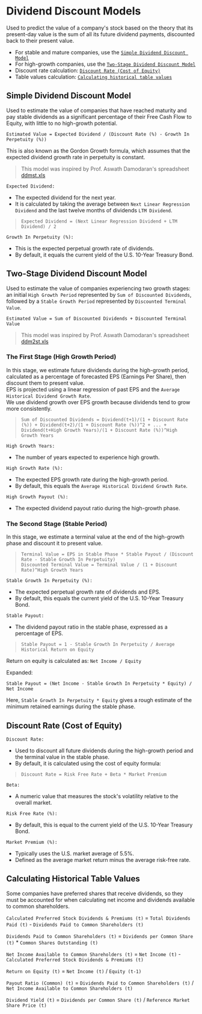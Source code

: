 # Dividend Discount Models
Used to predict the value of a company's stock based on the theory that its present-day value is the sum of all its future dividend payments, discounted back to their present value.

* For stable and mature companies, use the [`Simple Dividend Discount Model`](#simple-dividend-discount-model)
* For high-growth companies, use the [`Two-Stage Dividend Discount Model`](#two-stage-dividend-discount-model)
* Discount rate calculation: [`Discount Rate (Cost of Equity)`](#discount-rate-cost-of-equity)
* Table values calculation: [`Calculating historical table values`](#calculating-historical-table-values)

## Simple Dividend Discount Model

Used to estimate the value of companies that have reached maturity and pay stable dividends as a significant percentage of their Free Cash Flow to Equity, with little to no high-growth potential.

``Estimated Value = Expected Dividend / (Discount Rate (%) - Growth In Perpetuity (%))``

This is also known as the Gordon Growth formula, which assumes that the expected dividend growth rate in perpetuity is constant.

> This model was inspired by Prof. Aswath Damodaran's spreadsheet [ddmst.xls](https://pages.stern.nyu.edu/~adamodar/pc/ddmst.xls)

``Expected Dividend:``  
- The expected dividend for the next year.  
- It is calculated by taking the average between `Next Linear Regression Dividend` and the last twelve months of dividends `LTM Dividend`.

> ``Expected Dividend = (Next Linear Regression Dividend + LTM Dividend) / 2``

``Growth In Perpetuity (%):``  
- This is the expected perpetual growth rate of dividends.  
- By default, it equals the current yield of the U.S. 10-Year Treasury Bond.

## Two-Stage Dividend Discount Model

Used to estimate the value of companies experiencing two growth stages: an initial `High Growth Period` represented by ``Sum of Discounted Dividends``, followed by a `Stable Growth Period` represented by ``Discounted Terminal Value``.

``Estimated Value = Sum of Discounted Dividends + Discounted Terminal Value``

> This model was inspired by Prof. Aswath Damodaran's spreadsheet [ddm2st.xls](https://pages.stern.nyu.edu/~adamodar/pc/ddm2st.xls)

### The First Stage (High Growth Period)
In this stage, we estimate future dividends during the high-growth period, calculated as a percentage of forecasted EPS (Earnings Per Share), then discount them to present value.  
EPS is projected using a linear regression of past EPS and the ``Average Historical Dividend Growth Rate``.  
We use dividend growth over EPS growth because dividends tend to grow more consistently.

> ``Sum of Discounted Dividends = Dividend(t+1)/(1 + Discount Rate (%)) + Dividend(t+2)/(1 + Discount Rate (%))^2 + ... + Dividend(t+High Growth Years)/(1 + Discount Rate (%))^High Growth Years``

``High Growth Years:``  
- The number of years expected to experience high growth.

``High Growth Rate (%):``  
- The expected EPS growth rate during the high-growth period.  
- By default, this equals the `Average Historical Dividend Growth Rate`.

``High Growth Payout (%):``  
- The expected dividend payout ratio during the high-growth phase.

### The Second Stage (Stable Period)
In this stage, we estimate a terminal value at the end of the high-growth phase and discount it to present value.

> ``Terminal Value = EPS in Stable Phase * Stable Payout / (Discount Rate - Stable Growth In Perpetuity)``  
> ``Discounted Terminal Value = Terminal Value / (1 + Discount Rate)^High Growth Years``

``Stable Growth In Perpetuity (%):``  
- The expected perpetual growth rate of dividends and EPS.  
- By default, this equals the current yield of the U.S. 10-Year Treasury Bond.

``Stable Payout:``  
- The dividend payout ratio in the stable phase, expressed as a percentage of EPS.

> ``Stable Payout = 1 - Stable Growth In Perpetuity / Average Historical Return on Equity``

Return on equity is calculated as: ``Net Income / Equity``

Expanded:

``Stable Payout = (Net Income - Stable Growth In Perpetuity * Equity) / Net Income``

Here, ``Stable Growth In Perpetuity * Equity`` gives a rough estimate of the minimum retained earnings during the stable phase.

## Discount Rate (Cost of Equity)

``Discount Rate:``  
- Used to discount all future dividends during the high-growth period and the terminal value in the stable phase.  
- By default, it is calculated using the cost of equity formula:

> ``Discount Rate = Risk Free Rate + Beta * Market Premium``

``Beta:``  
- A numeric value that measures the stock's volatility relative to the overall market.

``Risk Free Rate (%):``  
- By default, this is equal to the current yield of the U.S. 10-Year Treasury Bond.

``Market Premium (%):``  
- Typically uses the U.S. market average of 5.5%.  
- Defined as the average market return minus the average risk-free rate.

## Calculating Historical Table Values

Some companies have preferred shares that receive dividends, so they must be accounted for when calculating net income and dividends available to common shareholders.

`Calculated Preferred Stock Dividends & Premiums (t)` = `Total Dividends Paid (t)` - `Dividends Paid to Common Shareholders (t)`

`Dividends Paid to Common Shareholders (t)` = `Dividends per Common Share (t)` * `Common Shares Outstanding (t)`

`Net Income Available to Common Shareholders (t)` = `Net Income (t)` - `Calculated Preferred Stock Dividends & Premiums (t)`

`Return on Equity (t)` = `Net Income (t)` / `Equity (t-1)`

`Payout Ratio (Common) (t)` = `Dividends Paid to Common Shareholders (t)` / `Net Income Available to Common Shareholders (t)`

`Dividend Yield (t)` = `Dividends per Common Share (t)` / `Reference Market Share Price (t)`
